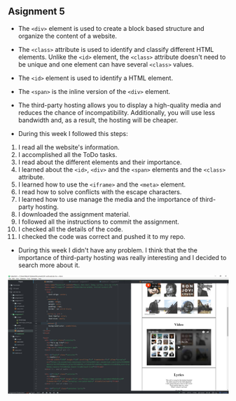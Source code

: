 ## Asignment 5

+ The `<div>` element is used to create a block based structure and organize the content of a website.
+ The `<class>` attribute is used to identify and classify different HTML elements. Unlike the `<id>` element, the `<class>` attribute doesn't need to be unique and one element can have several `<class>` values.
+ The `<id>` element is used to identify a HTML element.
+ The `<span>` is the inline version of the `<div>` element.

+ The third-party hosting allows you to display a high-quality media and reduces the chance of incompatibility. Additionally, you will use less bandwidth and, as a result, the hosting will be cheaper.

+ During this week I followed this steps:
 1. I read all the website's information.
 2. I accomplished all the ToDo tasks.
 3. I read about the different elements and their importance.
 4. I learned about the `<id>`, `<div>` and the `<span>` elements and the `<class>` attribute.
 5. I learned how to use the `<iframe>` and the `<meta>` element.
 6. I read how to solve conflicts with the escape characters.
 7. I learned how to use manage the media and the importance of third-party hosting.
 3. I downloaded the assignment material.
 4. I followed all the instructions to commit the assignment.
 5. I checked all the details of the code.
 6. I checked the code was correct and pushed it to my repo.


+ During this week I didn't have any problem. I think that the the importance of third-party hosting was really interesting and I decided to search more about it.

![Image of my Atom editor](./images/screenshot.jpg)
